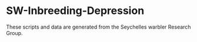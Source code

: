 # SW-Inbreeding-Depression

These scripts and data are generated from the Seychelles warbler Research Group.

